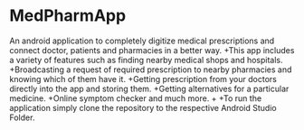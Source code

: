 # MedPharmApp

An android application to completely digitize medical prescriptions and connect doctor, patients and pharmacies in a better way.
+This app includes a variety of features such as finding nearby medical shops and hospitals.
+Broadcasting a request of required prescription to nearby pharmacies and knowing which of them have it.
+Getting prescription from your doctors directly into the app and storing them.
+Getting alternatives for a particular medicine.
+Online symptom checker and much more.
+
+To run the application simply clone the repository to the respective Android Studio Folder.
